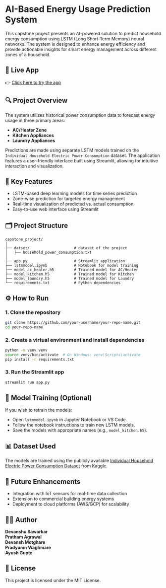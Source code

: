 # AI-Based Energy Usage Prediction System

This capstone project presents an AI-powered solution to predict household energy consumption using LSTM (Long Short-Term Memory) neural networks. The system is designed to enhance energy efficiency and provide actionable insights for smart energy management across different zones of a household.

## 🚀 Live App
👉 [Click here to try the app](https://pradyumn.streamlit.app/)

## 🔍 Project Overview

The system utilizes historical power consumption data to forecast energy usage in three primary areas:
- **AC/Heater Zone**
- **Kitchen Appliances**
- **Laundry Appliances**

Predictions are made using separate LSTM models trained on the `Individual Household Electric Power Consumption` dataset. The application features a user-friendly interface built using Streamlit, allowing for intuitive interaction and visualization.

## 🧠 Key Features

- LSTM-based deep learning models for time series prediction
- Zone-wise prediction for targeted energy management
- Real-time visualization of predicted vs. actual consumption
- Easy-to-use web interface using Streamlit

## 🗂️ Project Structure

```
capstone_project/
│
├── datset/                    # dataset of the project
│   ├── household_power_consumption.txt
│
├── app.py                     # Streamlit application
├── lstmmodel.ipynb            # Notebook for model training
├── model_ac_heater.h5         # Trained model for AC/Heater
├── model_kitchen.h5           # Trained model for Kitchen
├── model_laundry.h5           # Trained model for Laundry
└── requirements.txt           # Python dependencies
```

## ⚙️ How to Run

### 1. Clone the repository

```bash
git clone https://github.com/your-username/your-repo-name.git
cd your-repo-name
```

### 2. Create a virtual environment and install dependencies

```bash
python -m venv venv
source venv/bin/activate  # On Windows: venv\Scripts\activate
pip install -r requirements.txt
```

### 3. Run the Streamlit app

```bash
streamlit run app.py
```

## 🧪 Model Training (Optional)

If you wish to retrain the models:

- Open `lstmmodel.ipynb` in Jupyter Notebook or VS Code.
- Follow the notebook instructions to train new LSTM models.
- Save the models with appropriate names (e.g., `model_kitchen.h5`).

## 📊 Dataset Used

The models are trained using the publicly available [Individual Household Electric Power Consumption Dataset](https://www.kaggle.com/datasets/uciml/electric-power-consumption-data-set) from Kaggle.

## 🚀 Future Enhancements

- Integration with IoT sensors for real-time data collection
- Extension to commercial building energy systems
- Deployment to cloud platforms (AWS/GCP) for scalability

## 🧑‍💻 Author

**Devanshu Sawarkar**  
**Pratham Agrawal**     
**Devansh Motghare**    
**Pradyumn Waghmare**   
**Ayush Gupte** 

## 📄 License

This project is licensed under the MIT License.
